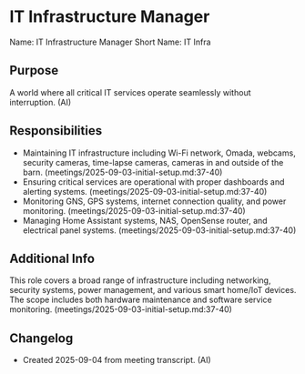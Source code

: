# IT Infrastructure Manager

Name: IT Infrastructure Manager
Short Name: IT Infra

## Purpose

A world where all critical IT services operate seamlessly without interruption. (AI)

## Responsibilities

- Maintaining IT infrastructure including Wi-Fi network, Omada, webcams, security cameras, time-lapse cameras, cameras in and outside of the barn. (meetings/2025-09-03-initial-setup.md:37-40)
- Ensuring critical services are operational with proper dashboards and alerting systems. (meetings/2025-09-03-initial-setup.md:37-40)
- Monitoring GNS, GPS systems, internet connection quality, and power monitoring. (meetings/2025-09-03-initial-setup.md:37-40)
- Managing Home Assistant systems, NAS, OpenSense router, and electrical panel systems. (meetings/2025-09-03-initial-setup.md:37-40)

## Additional Info

This role covers a broad range of infrastructure including networking, security systems, power management, and various smart home/IoT devices. The scope includes both hardware maintenance and software service monitoring. (meetings/2025-09-03-initial-setup.md:37-40)

## Changelog

- Created 2025-09-04 from meeting transcript. (AI)